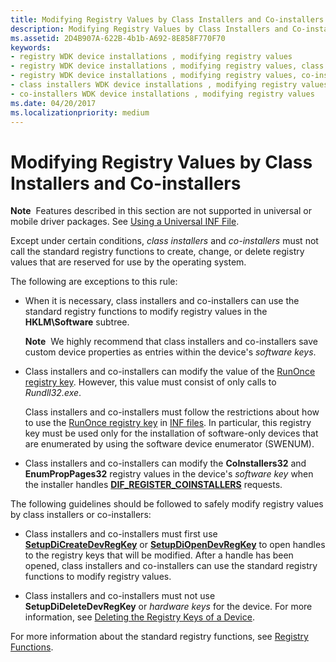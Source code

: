 ```yaml
---
title: Modifying Registry Values by Class Installers and Co-installers
description: Modifying Registry Values by Class Installers and Co-installers
ms.assetid: 2D4B907A-622B-4b1b-A692-8E858F770F70
keywords:
- registry WDK device installations , modifying registry values
- registry WDK device installations , modifying registry values, class installers
- registry WDK device installations , modifying registry values, co-installers
- class installers WDK device installations , modifying registry values
- co-installers WDK device installations , modifying registry values
ms.date: 04/20/2017
ms.localizationpriority: medium
---
```


# Modifying Registry Values by Class Installers and Co-installers


**Note**  Features described in this section are not supported in universal or mobile driver packages. See [Using a Universal INF File](using-a-universal-inf-file.md).

 

Except under certain conditions, *class installers* and *co-installers* must not call the standard registry functions to create, change, or delete registry values that are reserved for use by the operating system.

The following are exceptions to this rule:

-   When it is necessary, class installers and co-installers can use the standard registry functions to modify registry values in the **HKLM\\Software** subtree.

    **Note**  We highly recommend that class installers and co-installers save custom device properties as entries within the device's *software keys*.

     

-   Class installers and co-installers can modify the value of the [RunOnce registry key](runonce-registry-key.md). However, this value must consist of only calls to *Rundll32.exe*.

    Class installers and co-installers must follow the restrictions about how to use the [RunOnce registry key](runonce-registry-key.md) in [INF files](overview-of-inf-files.md). In particular, this registry key must be used only for the installation of software-only devices that are enumerated by using the software device enumerator (SWENUM).

-   Class installers and co-installers can modify the **CoInstallers32** and **EnumPropPages32** registry values in the device's *software key* when the installer handles [**DIF_REGISTER_COINSTALLERS**](./dif-register-coinstallers.md) requests.

The following guidelines should be followed to safely modify registry values by class installers or co-installers:

-   Class installers and co-installers must first use [**SetupDiCreateDevRegKey**](/windows/desktop/api/setupapi/nf-setupapi-setupdicreatedevregkeya) or [**SetupDiOpenDevRegKey**](/windows/desktop/api/setupapi/nf-setupapi-setupdiopendevregkey) to open handles to the registry keys that will be modified. After a handle has been opened, class installers and co-installers can use the standard registry functions to modify registry values.

-   Class installers and co-installers must not use **SetupDiDeleteDevRegKey** or *hardware keys* for the device. For more information, see [Deleting the Registry Keys of a Device](deleting-the-registry-keys-of-a-device.md).

For more information about the standard registry functions, see [Registry Functions](https://go.microsoft.com/fwlink/p/?linkid=194529).

 

